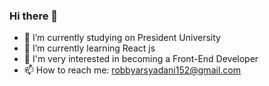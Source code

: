 ### Hi there 👋



- 🔭 I’m currently studying on President University
- 🌱 I’m currently learning React js
- 👯 I'm very interested in becoming a Front-End Developer
- 📫 How to reach me: robbyarsyadani152@gmail.com

